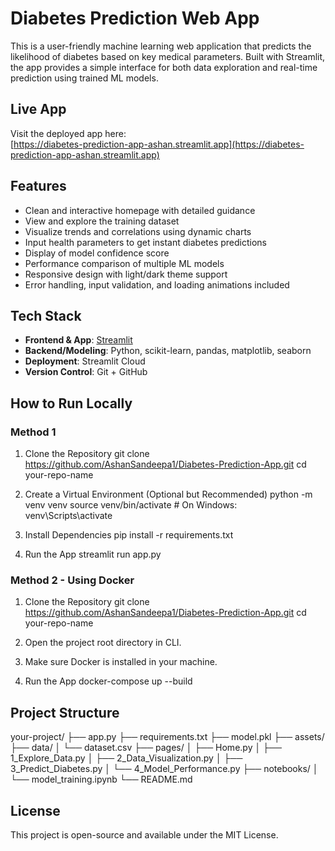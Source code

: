 # Diabetes Prediction Web App

This is a user-friendly machine learning web application that predicts the likelihood of diabetes based on key medical parameters. Built with Streamlit, the app provides a simple interface for both data exploration and real-time prediction using trained ML models.

## Live App

Visit the deployed app here:  
[https://diabetes-prediction-app-ashan.streamlit.app](https://diabetes-prediction-app-ashan.streamlit.app)

## Features

- Clean and interactive homepage with detailed guidance
- View and explore the training dataset
- Visualize trends and correlations using dynamic charts
- Input health parameters to get instant diabetes predictions
- Display of model confidence score
- Performance comparison of multiple ML models
- Responsive design with light/dark theme support
- Error handling, input validation, and loading animations included

## Tech Stack

- **Frontend & App**: [Streamlit](https://streamlit.io)
- **Backend/Modeling**: Python, scikit-learn, pandas, matplotlib, seaborn
- **Deployment**: Streamlit Cloud
- **Version Control**: Git + GitHub

## How to Run Locally

### Method 1
1. Clone the Repository
   git clone https://github.com/AshanSandeepa1/Diabetes-Prediction-App.git
   cd your-repo-name

2. Create a Virtual Environment (Optional but Recommended)
    python -m venv venv
    source venv/bin/activate     # On Windows: venv\Scripts\activate

3. Install Dependencies
    pip install -r requirements.txt

4. Run the App
   streamlit run app.py

### Method 2 - Using Docker
1. Clone the Repository
   git clone https://github.com/AshanSandeepa1/Diabetes-Prediction-App.git
   cd your-repo-name

2. Open the project root directory in CLI.
   
4. Make sure Docker is installed in your machine.
   
6. Run the App
   docker-compose up --build


## Project Structure

your-project/
├── app.py 
├── requirements.txt
├── model.pkl
├── assets/
├── data/
│   └── dataset.csv
├── pages/
│   ├── Home.py
│   ├── 1_Explore_Data.py
│   ├── 2_Data_Visualization.py
│   ├── 3_Predict_Diabetes.py
│   └── 4_Model_Performance.py
├── notebooks/
│   └── model_training.ipynb
└── README.md


## License
This project is open-source and available under the MIT License.



